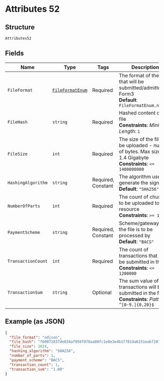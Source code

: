 
# Attributes 52

## Structure

`Attributes52`

## Fields

| Name | Type | Tags | Description |
|  --- | --- | --- | --- |
| `FileFormat` | [`FileFormatEnum`](../../doc/models/file-format-enum.md) | Required | The format of the file that will be submitted/admitted to Form3<br>**Default**: `FileFormatEnum.ndjson` |
| `FileHash` | `string` | Required | Hashed content of the file<br>**Constraints**: *Minimum Length*: `1` |
| `FileSize` | `int` | Required | The size of the file to be uploaded - number of bytes. Max size is 1.4 Gigabyte<br>**Constraints**: `<= 1400000000` |
| `HashingAlgorithm` | `string` | Required, Constant | The algorithm used to generate the signature<br>**Default**: `"SHA256"` |
| `NumberOfParts` | `int` | Required | The count of chunks to be uploaded to the resource<br>**Constraints**: `>= 1` |
| `PaymentScheme` | `string` | Required, Constant | Scheme/gateway that the file is to be processed by<br>**Default**: `"BACS"` |
| `TransactionCount` | `int` | Required | The count of transactions that will be submitted in the file<br>**Constraints**: `<= 1200000` |
| `TransactionSum` | `string` | Optional | The sum value of the transactions will be submitted in the file<br>**Constraints**: *Pattern*: `^[0-9.]{0,20}$` |

## Example (as JSON)

```json
{
  "file_format": "ndjson",
  "file_hash": "f60071837de834af950f070aa08fc1e0e3e4b1f7014a6251eabf207eba10c817",
  "file_size": 1024,
  "hashing_algorithm": "SHA256",
  "number_of_parts": 1,
  "payment_scheme": "BACS",
  "transaction_count": 1,
  "transaction_sum": "1.00"
}
```

